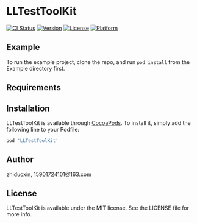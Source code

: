 # LLTestToolKit

[![CI Status](https://img.shields.io/travis/zhiduoxin/LLTestToolKit.svg?style=flat)](https://travis-ci.org/zhiduoxin/LLTestToolKit)
[![Version](https://img.shields.io/cocoapods/v/LLTestToolKit.svg?style=flat)](https://cocoapods.org/pods/LLTestToolKit)
[![License](https://img.shields.io/cocoapods/l/LLTestToolKit.svg?style=flat)](https://cocoapods.org/pods/LLTestToolKit)
[![Platform](https://img.shields.io/cocoapods/p/LLTestToolKit.svg?style=flat)](https://cocoapods.org/pods/LLTestToolKit)

## Example

To run the example project, clone the repo, and run `pod install` from the Example directory first.

## Requirements

## Installation

LLTestToolKit is available through [CocoaPods](https://cocoapods.org). To install
it, simply add the following line to your Podfile:

```ruby
pod 'LLTestToolKit'
```

## Author

zhiduoxin, 15901724101@163.com

## License

LLTestToolKit is available under the MIT license. See the LICENSE file for more info.
